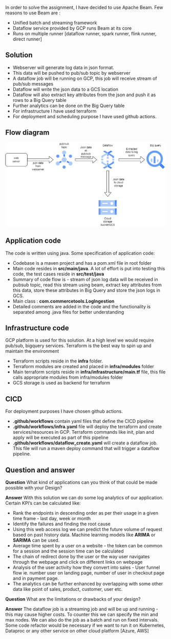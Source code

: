 In order to solve the assignment, I have decided to use Apache Beam. Few reasons to use Beam are :
* Unified batch and streaming framework
* Dataflow service provided by GCP runs Beam at its core
* Runs on multiple runner [dataflow runner, spark runner, flink runner, direct runner]

## Solution ##
* Webserver will generate log data in json format.
* This data will be pushed to pub/sub topic by webserver
* A dataflow job will be running on GCP, this job will receive stream of pub/sub messages
* Dataflow will write the json data to a GCS location
* Dataflow will also extract key attributes from the json and push it as rows to a Big Query table
* Further analytics can be done on the Big Query table
* For infrastructure I have used terraform
* For deployment and scheduling purpose I have used github actions.

## Flow diagram ##

![alt text](https://github.com/ameshk/commercetools/blob/master/flow_diagram.png?raw=true)

## Application code ##
The code is written using java. Some specification of application code:
* Codebase is a maven project and has a pom.xml file in root folder
* Main code resides in __src/main/java__. A lot of effort is put into testing this code, the test cases reside in __src/test/java__
* Summary of code flow is - stream of json log data will be received in pubsub topic, read this stream using beam, extract key attributes from this data, store these attributes in Big Query and store the json logs in GCS.
* Main class : __com.commercetools.LogIngestion__
* Detailed comments are added  in the code and the functionality is separated among .java files for better understanding

## Infrastructure code ##
GCP platform is used for this solution. At a high level we would require pub/sub, bigquery services. Terraform is the best way to spin up and maintain the environment
* Terraform scripts reside in the __infra__ folder.
* Terraform modules are created and placed in __infra/modules__ folder
* Main terraform scripts reside in __infra/infrastructure/main.tf__ file, this file calls appropriate modules from infra/modules folder
* GCS storage is used as backend for terraform

## CICD ##
For deployment purposes I have chosen github actions.
* __.github/workflows__ contain yaml files that define the CICD pipeline
* __.github/workflows/infra.yaml__ file will deploy the terraform and create services/resources in GCP. Terraform commands like init, plan and apply will be executed as part of this pipeline
* __.github/workflows/dataflow_create.yaml__ will create a dataflow job. This file will run a maven deploy command that will trigger a dataflow pipeline.

## Question and answer ##

__Question__ What kind of applications can you think of that could be made possible with your
Design?

__Answer__ 
With this solution we can do some log analytics of our application.
Certain KPI’s can be calculated like:
* Rank the endpoints in descending order as per their usage in a given time frame - last day, week or month
* Identify the failures and finding the root cause
* Using this web access log we can predict the future volume of request based on past history data. Machine learning models like __ARIMA__ or __SARIMA__ can be used.
* Average time spent by a user on a website - the token can be common for a session and the session time can be calculated
* The chain of redirect done by the user or the way user navigates through the webpage and click on different links on webpage
* Analysis of the user activity how they convert into sales - User funnel flow ie. number user on landing page, number of user in checkout page and in payment page.
* The analytics can be further enhanced by overlapping with some other data like point of sales, product, customer, user etc.

__Question__ What are the limitations or drawbacks of your design?

__Answer__ The dataflow job is a streaming job and will be up and running - this may cause higher costs. To counter this we can specify the min and max nodes. We can also do the job as a batch and run on fixed intervals. Some code refactor would be necessary if we want to run it on Kubernetes, Dataproc or any other service on other cloud platform [Azure, AWS]

